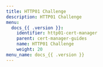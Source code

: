 ```yaml
---
title: HTTP01 Challenge
description: HTTP01 Challenge
menu:
  docs_{{ .version }}:
    identifier: http01-cert-manager
    parent: cert-manager-guides
    name: HTTP01 Challenge
    weight: 20
menu_name: docs_{{ .version }}
---
```

